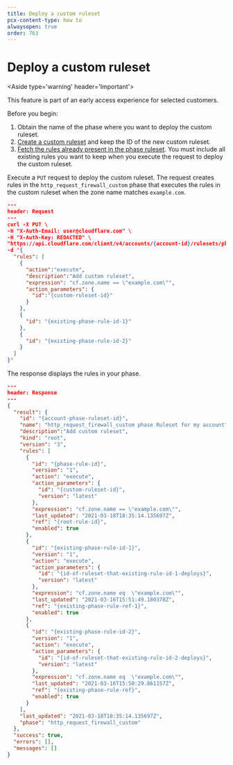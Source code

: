 ```yaml
---
title: Deploy a custom ruleset
pcx-content-type: how to
alwaysopen: true
order: 763
---
```


# Deploy a custom ruleset

<Aside type='warning' header='Important'>

This feature is part of an early access experience for selected customers.

</Aside>

Before you begin:

1. Obtain the name of the phase where you want to deploy the custom ruleset.
1. [Create a custom ruleset](/cf-rulesets/custom-rulesets/create-custom-ruleset) and keep the ID of the new custom ruleset.
1. [Fetch the rules already present in the phase ruleset](/cf-rulesets/view-rulesets#view-the-rules-included-in-a-ruleset). You must include all existing rules you want to keep when you execute the request to deploy the custom ruleset.

Execute a `PUT` request to deploy the custom ruleset. The request creates rules in the `http_request_firewall_custom` phase that executes the rules in the custom ruleset when the zone name matches `example.com`.

```json
---
header: Request
---
curl -X PUT \
-H "X-Auth-Email: user@cloudflare.com" \
-H "X-Auth-Key: REDACTED" \
"https://api.cloudflare.com/client/v4/accounts/{account-id}/rulesets/phases/http_request_firewall_custom/entrypoint" \
-d '{
  "rules": [
    {
      "action":"execute",
      "description":"Add custom ruleset",
      "expression": "cf.zone.name == \"example.com\"",
      "action_parameters": {
        "id":"{custom-ruleset-id}"
      }
    },
    {
      "id": "{existing-phase-rule-id-1}"
    },
    {
      "id": "{existing-phase-rule-id-2}"
    }
  ]
}'
```

The response displays the rules in your phase.

```json
---
header: Response
---
{
  "result": {
    "id": "{account-phase-ruleset-id}",
    "name": "http_request_firewall_custom phase Ruleset for my account",
    "description":"Add custom ruleset",
    "kind": "root",
    "version": "3",
    "rules": [
      {
        "id": "{phase-rule-id}",
        "version": "1",
        "action": "execute",
        "action_parameters": {
          "id": "{custom-ruleset-id}",
          "version": "latest"
        },
        "expression": "cf.zone.name == \"example.com\"",
        "last_updated": "2021-03-18T18:35:14.135697Z",
        "ref": "{root-rule-id}",
        "enabled": true
      },
      {
        "id": "{existing-phase-rule-id-1}",
        "version": "1",
        "action": "execute",
        "action_parameters": {
          "id": "{id-of-ruleset-that-existing-rule-id-1-deploys}",
          "version": "latest"
        },
        "expression": "cf.zone.name eq  \"example.com\"",
        "last_updated": "2021-03-16T15:51:49.180378Z",
        "ref": "{existing-phase-rule-ref-1}",
        "enabled": true
      },
      {
        "id": "{existing-phase-rule-id-2}",
        "version": "1",
        "action": "execute",
        "action_parameters": {
          "id": "{id-of-ruleset-that-existing-rule-id-2-deploys}",
          "version": "latest"
        },
        "expression": "cf.zone.name eq  \"example.com\"",
        "last_updated": "2021-03-16T15:50:29.861157Z",
        "ref": "{existing-phase-rule-ref}",
        "enabled": true
      }
    ],
    "last_updated": "2021-03-18T18:35:14.135697Z",
    "phase": "http_request_firewall_custom"
  },
  "success": true,
  "errors": [],
  "messages": []
}
```
